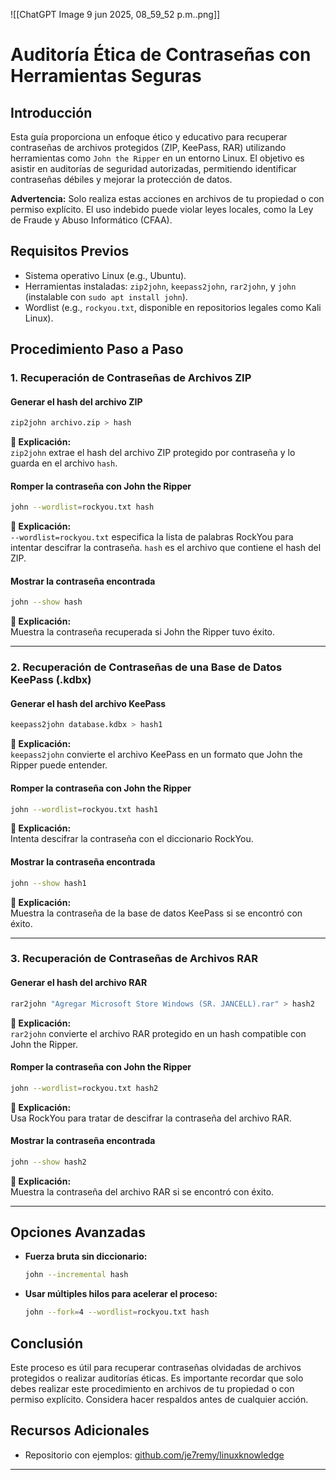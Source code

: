 ![[ChatGPT Image 9 jun 2025, 08_59_52 p.m..png]]


# Auditoría Ética de Contraseñas con Herramientas Seguras

## Introducción

Esta guía proporciona un enfoque ético y educativo para recuperar contraseñas de archivos protegidos (ZIP, KeePass, RAR) utilizando herramientas como `John the Ripper` en un entorno Linux. El objetivo es asistir en auditorías de seguridad autorizadas, permitiendo identificar contraseñas débiles y mejorar la protección de datos.

**Advertencia:** Solo realiza estas acciones en archivos de tu propiedad o con permiso explícito. El uso indebido puede violar leyes locales, como la Ley de Fraude y Abuso Informático (CFAA).

## Requisitos Previos

- Sistema operativo Linux (e.g., Ubuntu).
- Herramientas instaladas: `zip2john`, `keepass2john`, `rar2john`, y `john` (instalable con `sudo apt install john`).
- Wordlist (e.g., `rockyou.txt`, disponible en repositorios legales como Kali Linux).

## Procedimiento Paso a Paso

### 1. Recuperación de Contraseñas de Archivos ZIP

#### Generar el hash del archivo ZIP

```bash
zip2john archivo.zip > hash
```

**📌 Explicación:**  
`zip2john` extrae el hash del archivo ZIP protegido por contraseña y lo guarda en el archivo `hash`.

#### Romper la contraseña con John the Ripper

```bash
john --wordlist=rockyou.txt hash
```

**📌 Explicación:**  
`--wordlist=rockyou.txt` especifica la lista de palabras RockYou para intentar descifrar la contraseña. `hash` es el archivo que contiene el hash del ZIP.

#### Mostrar la contraseña encontrada

```bash
john --show hash
```

**📌 Explicación:**  
Muestra la contraseña recuperada si John the Ripper tuvo éxito.

---

### 2. Recuperación de Contraseñas de una Base de Datos KeePass (.kdbx)

#### Generar el hash del archivo KeePass

```bash
keepass2john database.kdbx > hash1
```

**📌 Explicación:**  
`keepass2john` convierte el archivo KeePass en un formato que John the Ripper puede entender.

#### Romper la contraseña con John the Ripper

```bash
john --wordlist=rockyou.txt hash1
```

**📌 Explicación:**  
Intenta descifrar la contraseña con el diccionario RockYou.

#### Mostrar la contraseña encontrada

```bash
john --show hash1
```

**📌 Explicación:**  
Muestra la contraseña de la base de datos KeePass si se encontró con éxito.

---

### 3. Recuperación de Contraseñas de Archivos RAR

#### Generar el hash del archivo RAR

```bash
rar2john "Agregar Microsoft Store Windows (SR. JANCELL).rar" > hash2
```

**📌 Explicación:**  
`rar2john` convierte el archivo RAR protegido en un hash compatible con John the Ripper.

#### Romper la contraseña con John the Ripper

```bash
john --wordlist=rockyou.txt hash2
```

**📌 Explicación:**  
Usa RockYou para tratar de descifrar la contraseña del archivo RAR.

#### Mostrar la contraseña encontrada

```bash
john --show hash2
```

**📌 Explicación:**  
Muestra la contraseña del archivo RAR si se encontró con éxito.

---

## Opciones Avanzadas

- **Fuerza bruta sin diccionario:**
  
  ```bash
  john --incremental hash
  ```

- **Usar múltiples hilos para acelerar el proceso:**
  
  ```bash
  john --fork=4 --wordlist=rockyou.txt hash
  ```

## Conclusión

Este proceso es útil para recuperar contraseñas olvidadas de archivos protegidos o realizar auditorías éticas. Es importante recordar que solo debes realizar este procedimiento en archivos de tu propiedad o con permiso explícito. Considera hacer respaldos antes de cualquier acción.

## Recursos Adicionales

- Repositorio con ejemplos: [github.com/je7remy/linuxknowledge](https://github.com/je7remy/linuxknowledge/blob/main/01-Sistemas-Operativos/Linux/1-%20El%20Hacker%20Legendario%20%F0%9F%90%A7%F0%9F%90%8D%20-%20Fundamentos%2C%20Hacking%20y%20Certificaciones/3-%20Preparaci%C3%B3n%20para%20la%20Certificaci%C3%B3n%20del%20eJPTv2/1-%20Curso%20de%20Linux%20y%20Bash%20Scripting/9-%20Ejercicios%20Pr%C3%A1cticos/12-%20Herramienta%20para%20hacer%20cracking%20de%20contrase%C3%B1as.md)

---
